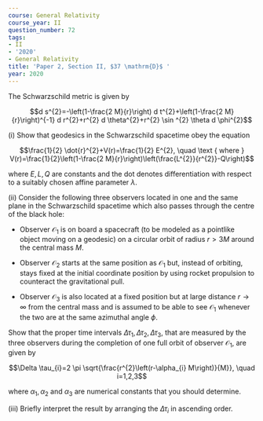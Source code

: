 ```yaml
---
course: General Relativity
course_year: II
question_number: 72
tags:
- II
- '2020'
- General Relativity
title: 'Paper 2, Section II, $37 \mathrm{D}$ '
year: 2020
---
```




The Schwarzschild metric is given by

$$d s^{2}=-\left(1-\frac{2 M}{r}\right) d t^{2}+\left(1-\frac{2 M}{r}\right)^{-1} d r^{2}+r^{2} d \theta^{2}+r^{2} \sin ^{2} \theta d \phi^{2}$$

(i) Show that geodesics in the Schwarzschild spacetime obey the equation

$$\frac{1}{2} \dot{r}^{2}+V(r)=\frac{1}{2} E^{2}, \quad \text { where } V(r)=\frac{1}{2}\left(1-\frac{2 M}{r}\right)\left(\frac{L^{2}}{r^{2}}-Q\right)$$

where $E, L, Q$ are constants and the dot denotes differentiation with respect to a suitably chosen affine parameter $\lambda$.

(ii) Consider the following three observers located in one and the same plane in the Schwarzschild spacetime which also passes through the centre of the black hole:

- Observer $\mathcal{O}_{1}$ is on board a spacecraft (to be modeled as a pointlike object moving on a geodesic) on a circular orbit of radius $r>3 M$ around the central mass $M$.

- Observer $\mathcal{O}_{2}$ starts at the same position as $\mathcal{O}_{1}$ but, instead of orbiting, stays fixed at the initial coordinate position by using rocket propulsion to counteract the gravitational pull.

- Observer $\mathcal{O}_{3}$ is also located at a fixed position but at large distance $r \rightarrow \infty$ from the central mass and is assumed to be able to see $\mathcal{O}_{1}$ whenever the two are at the same azimuthal angle $\phi$.

Show that the proper time intervals $\Delta \tau_{1}, \Delta \tau_{2}, \Delta \tau_{3}$, that are measured by the three observers during the completion of one full orbit of observer $\mathcal{O}_{1}$, are given by

$$\Delta \tau_{i}=2 \pi \sqrt{\frac{r^{2}\left(r-\alpha_{i} M\right)}{M}}, \quad i=1,2,3$$

where $\alpha_{1}, \alpha_{2}$ and $\alpha_{3}$ are numerical constants that you should determine.

(iii) Briefly interpret the result by arranging the $\Delta \tau_{i}$ in ascending order.